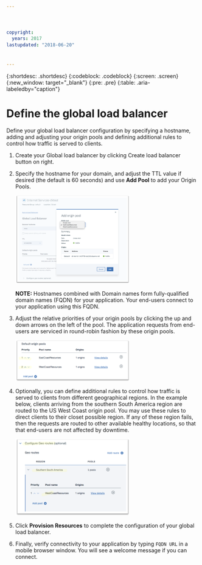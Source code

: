 ```yaml
---



copyright:
  years: 2017
lastupdated: "2018-06-20"


---
```


{:shortdesc: .shortdesc}
{:codeblock: .codeblock}
{:screen: .screen}
{:new_window: target="_blank"}
{:pre: .pre}
{:table: .aria-labeledby="caption"}

# Define the global load balancer

Define your global load balancer configuration by specifying a hostname, adding and adjusting your origin pools and defining additional rules to control how traffic is served to clients.

1. Create your Global load balancer by clicking Create load balancer button on right.  

2. Specify the hostname for your domain, and adjust the TTL value if desired (the default is 60 seconds) and use **Add Pool** to add your Origin Pools. 

   <img src="images/reliability11.png" alt="drawing" style="width: 300px;"/>
   
   **NOTE:** Hostnames combined with Domain names form fully-qualified domain names (FQDN) for your application. Your end-users connect to your application using this FQDN. 
   
3. Adjust the relative priorities of your origin pools by clicking the up and down arrows on the left of the pool. The application requests from end-users are serviced in round-robin fashion by these origin pools. 
   
   <img src="images/reliability12.png" alt="drawing" style="width: 300px;"/>   
   
4. Optionally, you can define additional rules to control how traffic is served to clients from different geographical regions. In the example below, clients arriving from the southern South America region are routed to the US West Coast origin pool. You may use these rules to direct clients to their closet possible region. If any of these region fails, then the requests are routed to other available healthy locations, so that that end-users are not affected by downtime. 

   <img src="images/reliability13.png" alt="drawing" style="width: 300px;"/>   
   
5. Click **Provision Resources** to complete the configuration of your global load balancer. 
6. Finally, verify connectivity to your application by typing `FQDN URL` in a mobile browser window. You will see a welcome message if you can connect.
